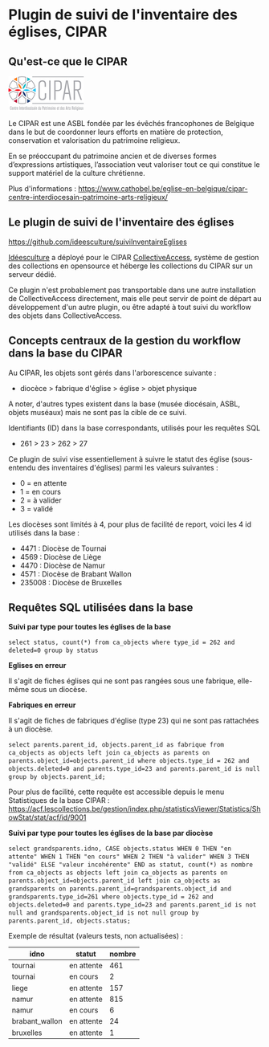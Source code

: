 # Plugin de suivi de l'inventaire des églises, CIPAR

## Qu'est-ce que le CIPAR

![CIPAR](https://github.com/ideesculture/suiviInventaireEglises/raw/master/documentation/cipar.jpg)

Le CIPAR est une ASBL fondée par les évêchés francophones de Belgique dans le but de coordonner leurs efforts en matière de protection, conservation et valorisation du patrimoine religieux.

En se préoccupant du patrimoine ancien et de diverses formes d’expressions artistiques, l’association veut valoriser tout ce qui constitue le support matériel de la culture chrétienne.

Plus d'informations : https://www.cathobel.be/eglise-en-belgique/cipar-centre-interdiocesain-patrimoine-arts-religieux/

## Le plugin de suivi de l'inventaire des églises

https://github.com/ideesculture/suiviInventaireEglises

[Idéesculture](http://www.ideesculture.com) a déployé pour le CIPAR [CollectiveAccess](http://www.collectiveaccess.org), système de gestion des collections en opensource et héberge les collections du CIPAR sur un serveur dédié.

Ce plugin n'est probablement pas transportable dans une autre installation de CollectiveAccess directement, mais elle peut servir de point de départ au développement d'un autre plugin, ou être adapté à tout suivi du workflow des objets dans CollectiveAccess.

## Concepts centraux de la gestion du workflow dans la base du CIPAR

Au CIPAR, les objets sont gérés dans l'arborescence suivante :

- diocèce > fabrique d'église > église > objet physique

A noter, d'autres types existent dans la base (musée diocésain, ASBL, objets muséaux) mais ne sont pas la cible de ce suivi.

Identifiants (ID) dans la base correspondants, utilisés pour les requêtes SQL

- 261 > 23 > 262 > 27

Ce plugin de suivi vise essentiellement à suivre le statut des église (sous-entendu des inventaires d'églises) parmi les valeurs suivantes :

- 0 = en attente
- 1 = en cours
- 2 = à valider
- 3 = validé

Les diocèses sont limités à 4, pour plus de facilité de report, voici les 4 id utilisés dans la base :

- 4471 : Diocèse de Tournai
- 4569 : Diocèse de Liège
- 4470 : Diocèse de Namur
- 4571 : Diocèse de Brabant Wallon
- 235008 : Diocèse de Bruxelles

## Requêtes SQL utilisées dans la base 

**Suivi par type pour toutes les églises de la base**

```
select status, count(*) from ca_objects where type_id = 262 and deleted=0 group by status
```

**Eglises en erreur**

Il s'agit de fiches églises qui ne sont pas rangées sous une fabrique, elle-même sous un diocèse.

**Fabriques en erreur**

Il s'agit de fiches de fabriques d'église (type 23) qui ne sont pas rattachées à un diocèse.

```
select parents.parent_id, objects.parent_id as fabrique from ca_objects as objects left join ca_objects as parents on parents.object_id=objects.parent_id where objects.type_id = 262 and objects.deleted=0 and parents.type_id=23 and parents.parent_id is null group by objects.parent_id;
```

Pour plus de facilité, cette requête est accessible depuis le menu Statistiques de la base CIPAR : https://acf.lescollections.be/gestion/index.php/statisticsViewer/Statistics/ShowStat/stat/acf/id/9001

**Suivi par type pour toutes les églises de la base par diocèse**

```
select grandsparents.idno, CASE objects.status WHEN 0 THEN "en attente" WHEN 1 THEN "en cours" WHEN 2 THEN "à valider" WHEN 3 THEN "validé" ELSE "valeur incohérente" END as statut, count(*) as nombre from ca_objects as objects left join ca_objects as parents on parents.object_id=objects.parent_id left join ca_objects as grandsparents on parents.parent_id=grandsparents.object_id and grandsparents.type_id=261 where objects.type_id = 262 and objects.deleted=0 and parents.type_id=23 and parents.parent_id is not null and grandsparents.object_id is not null group by parents.parent_id, objects.status;

```

Exemple de résultat (valeurs tests, non actualisées) :

| idno | statut | nombre |
|------|--------|--------|
|tournai|en attente|461|
|tournai|en cours|2|
|liege|en attente|157|
|namur|en attente|815|
|namur|en cours|6|
|brabant_wallon|en attente|24|
|bruxelles|en attente|1|